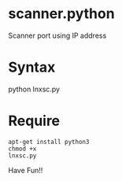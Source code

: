 # scanner.python
Scanner port using IP address 

# Syntax
python lnxsc.py <ip>
  
# Require
<code>apt-get install python3</code>
</br>
<code>chmod +x lnxsc.py</code>
  
Have Fun!!
